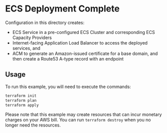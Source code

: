 # ECS Deployment Complete

Configuration in this directory creates:

- ECS Service in a pre-configured ECS Cluster and corresponding ECS Capacity Providers
- Internet-facing Application Load Balancer to access the deployed services, and
- ACM to generate an Amazon-issued certificate for a base domain, and then create a Route53 A-type record with an endpoint

## Usage

To run this example, you will need to execute the commands:

```bash
terraform init
terraform plan
terraform apply
```

Please note that this example may create resources that can incur monetary charges on your AWS bill. You can run `terraform destroy` when you no longer need the resources.
